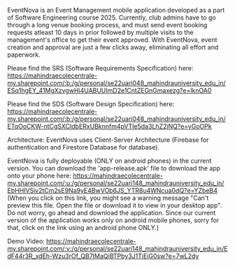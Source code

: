 EventNova is an Event Management mobile application developed as a part of Software Engineering course 2025. Currently, club admins have to go through a long venue booking process, and must send event booking requests atleast 10 days in prior followed by multiple visits to the management's office to get their event approved. With EventNova, event creation and approval are just a few clicks away, eliminating all effort and paperwork.

Please find the SRS (Software Requirements Specification) here: https://mahindraecolecentrale-my.sharepoint.com/:b:/g/personal/se22uari048_mahindrauniversity_edu_in/ESq1hgEY_41MgXzvgwHi4UABUUImD2e1CntZEGnGmaxezg?e=lknOA0

Please find the SDS (Software Design Specification) here: https://mahindraecolecentrale-my.sharepoint.com/:b:/g/personal/se22uari048_mahindrauniversity_edu_in/ETqOoCKW-ntCgSXCIdbERxUBknnfm4pVTIe5da3LhZ2jNQ?e=yGoOPk

Architecture: EventNova uses Client-Server Architecture (Firebase for authentication and Firestore Database for database).

EventNova is fully deployable (ONLY on android phones) in the current version. You can download the 'app-release.apk' file to download the app onto your phone here: https://mahindraecolecentrale-my.sharepoint.com/:u:/g/personal/se22uari148_mahindrauniversity_edu_in/EbHHIVSiv2tCm2sE9Na9yE4BwVOb6JS_YTR8u4WNcua0dQ?e=YZbeB4
(When you click on this link, you might see a warning message "Can't preview this file. Open the file or download it to view in your desktop app". Do not worry, go ahead and download the application. Since our current version of the application works only on android mobile phones, sorry for that, click on the link using an android phone ONLY.)

Demo Video: https://mahindraecolecentrale-my.sharepoint.com/:v:/g/personal/se22uari148_mahindrauniversity_edu_in/EdF44r3R_xdEh-Wzu3rOf_QB7IMaQiBTPby3J1TiEiG0sw?e=7wL2dy
